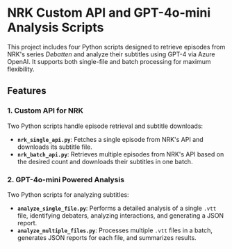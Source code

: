 # NRK Custom API and GPT-4o-mini Analysis Scripts

This project includes four Python scripts designed to retrieve episodes from NRK's series *Debatten* and analyze their subtitles using GPT-4 via Azure OpenAI. It supports both single-file and batch processing for maximum flexibility.

## Features

### 1. **Custom API for NRK**
Two Python scripts handle episode retrieval and subtitle downloads:
- **`nrk_single_api.py`**: Fetches a single episode from NRK's API and downloads its subtitle file.
- **`nrk_batch_api.py`**: Retrieves multiple episodes from NRK's API based on the desired count and downloads their subtitles in one batch.

### 2. **GPT-4o-mini Powered Analysis**
Two Python scripts for analyzing subtitles:
- **`analyze_single_file.py`**: Performs a detailed analysis of a single `.vtt` file, identifying debaters, analyzing interactions, and generating a JSON report.
- **`analyze_multiple_files.py`**: Processes multiple `.vtt` files in a batch, generates JSON reports for each file, and summarizes results.
